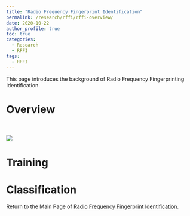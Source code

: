 ```yaml
---
title: "Radio Frequency Fingerprint Identification"
permalink: /research/rffi/rffi-overview/
date: 2020-10-22
author_profile: true
toc: true
categories:
  - Research
  - RFFI
tags:
  - RFFI
---
```




This page introduces the background of Radio Frequency Fingerprinting Identification.

# Overview

<br />
<br/><img src='/images/rffi/RFFI_DL.png'>
<br />

# Training
# Classification


Return to the Main Page of [Radio Frequency Fingerprint Identification](/research/rffi/rffi_main_page/).